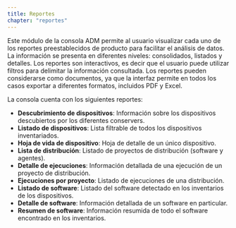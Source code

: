 ```yaml
---
title: Reportes
chapter: "reportes"
---
```


Este módulo de la consola ADM permite al usuario visualizar cada uno de los reportes preestablecidos de producto para facilitar el análisis de datos. La información se presenta en diferentes niveles: consolidados, listados y detalles. Los reportes son interactivos, es decir que el usuario puede utilizar filtros para delimitar la información consultada. Los reportes pueden considerarse como documentos, ya que la interfaz permite en todos los casos exportar a diferentes formatos, incluidos PDF y Excel.

La consola cuenta con los siguientes reportes:

*   **Descubrimiento de dispositivos**: Información sobre los dispositivos descubiertos por los diferentes conservers.
*   **Listado de dispositivos**: Lista filtrable de todos los dispositivos inventariados.
*   **Hoja de vida de dispositivo**: Hoja de detalle de un único dispositivo.
*   **Lista de distribución**: Listado de proyectos de distribución (software y agentes).
*   **Detalle de ejecuciones**: Información detallada de una ejecución de un proyecto de distribución.
*   **Ejecuciones por proyecto**: Listado de ejecuciones de una distribución.
*   **Listado de software**: Listado del software detectado en los inventarios de los dispositivos.
*   **Detalle de software**: Información detallada de un software en particular.
*   **Resumen de software**: Información resumida de todo el software encontrado en los inventarios.
